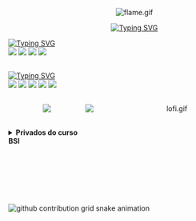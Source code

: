 <p align="center">
  <img src="https://media.tenor.com/UO2iB6nZD9MAAAAi/35524757372-flame.gif" alt="flame.gif" width="60" height="60" />
</p>  

<p align="center">
  <a href="https://git.io/typing-svg">
    <img src="https://readme-typing-svg.herokuapp.com?font=Fira+Code&pause=938&color=AE4EF7FF&center=true&vCenter=true&repeat=true&random=false&width=435&size=30&lines=Bem-vindo+ao+meu+perfil!;Analisando+alguns+Dados;UX/UI+Designer" alt="Typing SVG">
  </a>
</p>    

  <a href="https://git.io/typing-svg">
    <img src="https://readme-typing-svg.herokuapp.com?font=Fira+Code&pause=938&color=EBEBEBFF&center=false&vCenter=false&repeat=false&random=false&width=435&size=18&lines=✦+Habilidades" alt="Typing SVG">
  </a>
  

<div> 
  <img src="https://img.shields.io/badge/Python-1b004b?style=for-the-badge&logo=python&logoColor=white"/>
  <img src="https://img.shields.io/badge/CSS-4d0491?&style=for-the-badge&logo=css3&logoColor=white"/>
  <img src="https://img.shields.io/badge/HTML-461e6b?style=for-the-badge&logo=html5&logoColor=white" />
  <img src="https://img.shields.io/badge/JavaScript-530088?style=for-the-badge&logo=javascript&logoColor=white"/>

</div>

##
  <a href="https://git.io/typing-svg">
    <img src="https://readme-typing-svg.herokuapp.com?font=Fira+Code&pause=938&color=EBEBEBFF&center=false&vCenter=false&repeat=false&random=false&width=435&size=18&lines=✦+Ambientes" alt="Typing SVG">
  </a>
  
  <div> 
  <img src="https://img.shields.io/badge/MySQL-530088?style=for-the-badge&logo=mysql&logoColor=white"/>
  <img src="https://img.shields.io/badge/Colab-7f00b2?style=for-the-badge&logo=googlecolab&color=7f00b2"/>
  <img src="https://img.shields.io/badge/replit-3a33ae?style=for-the-badge&logo=replit&logoColor=white"/>
 	<img src="https://img.shields.io/badge/Kaggle-461e6b?style=for-the-badge&logo=Kaggle&logoColor=white">
  <img src="https://img.shields.io/badge/Figma-4d0491?style=for-the-badge&logo=figma&logoColor=white"/>
</div>

##

<p align="center">
  <img src="https://github-readme-stats.vercel.app/api?username=GiovanaMerces&show_icons=true&theme=midnight-purple&include_all_commits=false&count_private=true&hide_border=true&bg_color=00000000" /><img src="https://media1.tenor.com/m/wch_imF_RLUAAAAC/lofi.gif" alt="lofi.gif" align="right" width="350" height="200"
</p>

##

<details>
    <summary><strong>Privados do curso BSI</strong></summary>
    <br>
  
[RelatorioShopp2-IHM](https://github.com/GiovanaMerces/RelatorioShopp2)<br>
<br>
[Interface-Fictícia](https://github.com/GiovanaMerces/HotPepper)<br>
<br>
[ES1-HospedagemHotel](https://github.com/GiovanaMerces/ES1-HospedagemHotel)<br>
</details>

<picture>
  <source media="(prefers-color-scheme: dark)" srcset="https://raw.githubusercontent.com/GiovanaMerces/GiovanaMerces/output/github-contribution-grid-snake-dark.svg">
  <source media="(prefers-color-scheme: light)" srcset="https://raw.githubusercontent.com/GiovanaMerces/GiovanaMerces/output/github-contribution-grid-snake.svg">
  <img alt="github contribution grid snake animation" src="https://raw.githubusercontent.com/GiovanaMerces/GiovanaMerces/output/github-contribution-grid-snake-dark.svg">
<picture>
<br><br>
 

